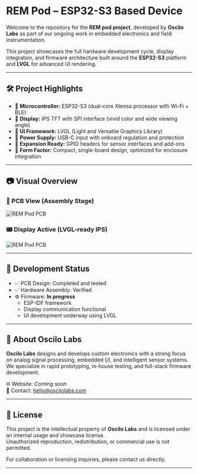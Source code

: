 # REM Pod – ESP32-S3 Based Device

Welcome to the repository for the **REM pod project**, developed by **Oscilo Labs** as part of our ongoing work in embedded electronics and field instrumentation.

This project showcases the full hardware development cycle, display integration, and firmware architecture built around the **ESP32-S3** platform and **LVGL** for advanced UI rendering.

---

## 🛠 Project Highlights

- 🔹 **Microcontroller:** ESP32-S3 (dual-core Xtensa processor with Wi-Fi + BLE)
- 🔹 **Display:** IPS TFT with SPI interface (vivid color and wide viewing angle)
- 🔹 **UI Framework:** LVGL (Light and Versatile Graphics Library)
- 🔹 **Power Supply:** USB-C input with onboard regulation and protection
- 🔹 **Expansion Ready:** GPIO headers for sensor interfaces and add-ons
- 🔹 **Form Factor:** Compact, single-board design, optimized for enclosure integration

---

## 📷 Visual Overview

### 🔌 PCB View (Assembly Stage)
![REM Pod PCB](https://github.com/rntharaka1/REM-Pod/blob/main/REM%20Pod-02.png)


### 📟 Display Active (LVGL-ready IPS)
![REM Pod PCB](https://github.com/rntharaka1/REM-Pod/blob/main/REM%20Pod-01.png)


---

## 🚧 Development Status

- ✅ PCB Design: Completed and tested
- ✅ Hardware Assembly: Verified
- ⚙️ Firmware: **In progress**
  - ESP-IDF framework
  - Display communication functional
  - UI development underway using LVGL

---

## 🧠 About Oscilo Labs

**Oscilo Labs** designs and develops custom electronics with a strong focus on analog signal processing, embedded UI, and intelligent sensor systems.  
We specialize in rapid prototyping, in-house testing, and full-stack firmware development.

🌐 Website: *Coming soon*  
📩 Contact: [hello@oscilolabs.com](mailto:hello@oscilolabs.com)

---

## 🔖 License

This project is the intellectual property of **Oscilo Labs** and is licensed under an internal usage and showcase license.  
Unauthorized reproduction, redistribution, or commercial use is not permitted.

For collaboration or licensing inquiries, please contact us directly.

---

